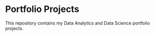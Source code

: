 # Portfolio Projects

This repository contains my Data Analytics and Data Science portfolio projects.
